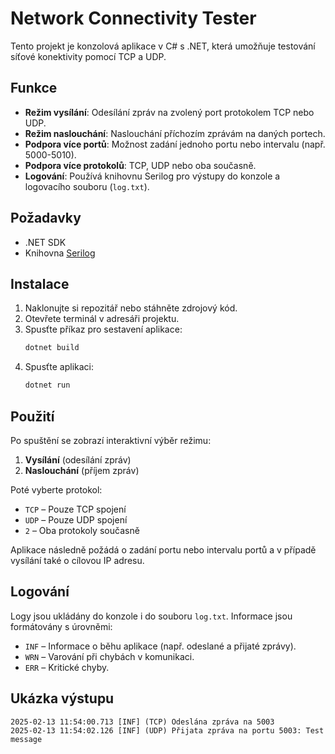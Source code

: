 # Network Connectivity Tester

Tento projekt je konzolová aplikace v C# s .NET, která umožňuje testování síťové konektivity pomocí TCP a UDP.

## Funkce
- **Režim vysílání**: Odesílání zpráv na zvolený port protokolem TCP nebo UDP.
- **Režim naslouchání**: Naslouchání příchozím zprávám na daných portech.
- **Podpora více portů**: Možnost zadání jednoho portu nebo intervalu (např. 5000-5010).
- **Podpora více protokolů**: TCP, UDP nebo oba současně.
- **Logování**: Používá knihovnu Serilog pro výstupy do konzole a logovacího souboru (`log.txt`).

## Požadavky
- .NET SDK
- Knihovna [Serilog](https://github.com/serilog/serilog)

## Instalace
1. Naklonujte si repozitář nebo stáhněte zdrojový kód.
2. Otevřete terminál v adresáři projektu.
3. Spusťte příkaz pro sestavení aplikace:
   ```sh
   dotnet build
   ```
4. Spusťte aplikaci:
   ```sh
   dotnet run
   ```

## Použití
Po spuštění se zobrazí interaktivní výběr režimu:
1. **Vysílání** (odesílání zpráv)
2. **Naslouchání** (příjem zpráv)

Poté vyberte protokol:
- `TCP` – Pouze TCP spojení
- `UDP` – Pouze UDP spojení
- `2` – Oba protokoly současně

Aplikace následně požádá o zadání portu nebo intervalu portů a v případě vysílání také o cílovou IP adresu.

## Logování
Logy jsou ukládány do konzole i do souboru `log.txt`. Informace jsou formátovány s úrovněmi:
- `INF` – Informace o běhu aplikace (např. odeslané a přijaté zprávy).
- `WRN` – Varování při chybách v komunikaci.
- `ERR` – Kritické chyby.

## Ukázka výstupu
```
2025-02-13 11:54:00.713 [INF] (TCP) Odeslána zpráva na 5003
2025-02-13 11:54:02.126 [INF] (UDP) Přijata zpráva na portu 5003: Test message
```
